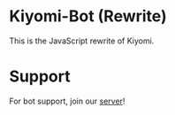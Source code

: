 # Kiyomi-Bot (Rewrite)
This is the JavaScript rewrite of Kiyomi.

# Support
For bot support, join our [server](https://discord.gg/mqahdph)!
